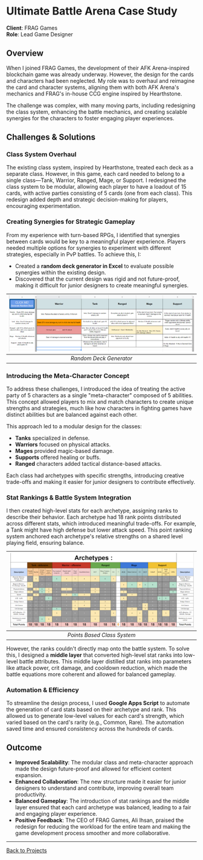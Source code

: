 # Ultimate Battle Arena Case Study

**Client**: FRAG Games  
**Role**: Lead Game Designer  

## Overview
When I joined FRAG Games, the development of their AFK Arena-inspired blockchain game was already underway. However, the design for the cards and characters had been neglected. My role was to overhaul and reimagine the card and character systems, aligning them with both AFK Arena's mechanics and FRAG's in-house CCG engine inspired by Hearthstone.

The challenge was complex, with many moving parts, including redesigning the class system, enhancing the battle mechanics, and creating scalable synergies for the characters to foster engaging player experiences.

## Challenges & Solutions
### Class System Overhaul
The existing class system, inspired by Hearthstone, treated each deck as a separate class. However, in this game, each card needed to belong to a single class—Tank, Warrior, Ranged, Mage, or Support. I redesigned the class system to be modular, allowing each player to have a loadout of 15 cards, with active parties consisting of 5 cards (one from each class). This redesign added depth and strategic decision-making for players, encouraging experimentation.

### Creating Synergies for Strategic Gameplay
From my experience with turn-based RPGs, I identified that synergies between cards would be key to a meaningful player experience. Players needed multiple options for synergies to experiment with different strategies, especially in PvP battles. To achieve this, I:
- Created a **random deck generator in Excel** to evaluate possible synergies within the existing design.
- Discovered that the current design was rigid and not future-proof, making it difficult for junior designers to create meaningful synergies.

| ![Random Deck Generator](./assets/UBA-1.png)
|:--:|
|*Random Deck Generator*|

### Introducing the Meta-Character Concept
To address these challenges, I introduced the idea of treating the active party of 5 characters as a single "meta-character" composed of 5 abilities. This concept allowed players to mix and match characters to create unique strengths and strategies, much like how characters in fighting games have distinct abilities but are balanced against each other.

This approach led to a modular design for the classes:
- **Tanks** specialized in defense.
- **Warriors** focused on physical attacks.
- **Mages** provided magic-based damage.
- **Supports** offered healing or buffs.
- **Ranged** characters added tactical distance-based attacks.

Each class had archetypes with specific strengths, introducing creative trade-offs and making it easier for junior designers to contribute effectively.

### Stat Rankings & Battle System Integration
I then created high-level stats for each archetype, assigning ranks to describe their behavior. Each archetype had 18 rank points distributed across different stats, which introduced meaningful trade-offs. For example, a Tank might have high defense but lower attack speed. This point ranking system anchored each archetype's relative strengths on a shared level playing field, ensuring balance.

| ![](./assets/UBA-2.png)
|:--:|
|*Points Based Class System*|

However, the ranks couldn't directly map onto the battle system. To solve this, I designed a **middle layer** that converted high-level stat ranks into low-level battle attributes. This middle layer distilled stat ranks into parameters like attack power, crit damage, and cooldown reduction, which made the battle equations more coherent and allowed for balanced gameplay.

### Automation & Efficiency
To streamline the design process, I used **Google Apps Script** to automate the generation of card stats based on their archetype and rank. This allowed us to generate low-level values for each card's strength, which varied based on the card's rarity (e.g., Common, Rare). The automation saved time and ensured consistency across the hundreds of cards.

## Outcome
- **Improved Scalability**: The modular class and meta-character approach made the design future-proof and allowed for efficient content expansion.
- **Enhanced Collaboration**: The new structure made it easier for junior designers to understand and contribute, improving overall team productivity.
- **Balanced Gameplay**: The introduction of stat rankings and the middle layer ensured that each card archetype was balanced, leading to a fair and engaging player experience.
- **Positive Feedback**: The CEO of FRAG Games, Ali Ihsan, praised the redesign for reducing the workload for the entire team and making the game development process smoother and more collaborative.

---

[Back to Projects](./projects.md)
